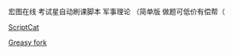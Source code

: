 宏图在线 考试星自动刷课脚本 军事理论 （简单版
做题可低价有偿帮（

[ScriptCat](https://scriptcat.org/zh-CN/script-show-page/1818)

[Greasy fork](https://greasyfork.org/zh-CN/scripts/494664-%E5%AE%8F%E5%9B%BE%E5%9C%A8%E7%BA%BF-%E8%80%83%E8%AF%95%E6%98%9F%E8%A7%86%E9%A2%91%E8%87%AA%E5%8A%A8%E6%92%AD%E6%94%BE-%E5%86%9B%E4%BA%8B%E7%90%86%E8%AE%BA)
